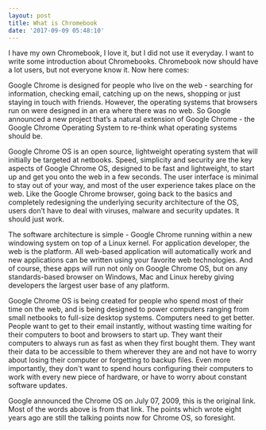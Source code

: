 ```yaml
---
layout: post
title: What is Chromebook
date: '2017-09-09 05:48:10'
---
```


I have my own Chromebook, I love it, but I did not use it everyday. I want to write some introduction about Chromebooks. Chromebook now should have a lot users, but not everyone know it. Now here comes:

Google Chrome is designed for people who live on the web - searching for information, checking email, catching up on the news, shopping or just staying in touch with friends. However, the operating systems that browsers run on were designed in an era where there was no web. So Google announced a new project that’s a natural extension of Google Chrome - the Google Chrome Operating System to re-think what operating systems should be. 

Google Chrome OS is an open source, lightweight operating system that will initially be targeted at netbooks. Speed, simplicity and security are the key aspects of Google Chrome OS, designed to be fast and lightweight, to start up and get you onto the web in a few seconds. The user interface is minimal to stay out of your way, and most of the user experience takes place on the web. Like the Google Chrome browser, going back to the basics and completely redesigning the underlying security architecture of the OS, users don’t have to deal with viruses, malware and security updates. It should just work. 

The software architecture is simple - Google Chrome running within a new windowing system on top of a Linux kernel. For application developer, the web is the platform. All web-based application will automatically work and new applications can be written using your favorite web technologies. And of course, these apps will run not only on Google Chrome OS, but on any standards-based browser on Windows, Mac and Linux hereby giving developers the largest user base of any platform. 

Google Chrome OS is being created for people who spend most of their time on the web, and is being designed to power computers ranging from small netbooks to full-size desktop systems. Computers need to get better. People want to get to their email instantly, without wasting time waiting for their computers to boot and browsers to start up. They want their computers to always run as fast as when they first bought them. They want their data to be accessible to them wherever they are and not have to worry about losing their computer or forgetting to backup files. Even more importantly, they don't want to spend hours configuring their computers to work with every new piece of hardware, or have to worry about constant software updates.

Google announced the Chrome OS on July 07, 2009, this is the original link. Most of the words above is from that link. The points which wrote eight years ago are still the talking points now for Chrome OS, so foresight. 
